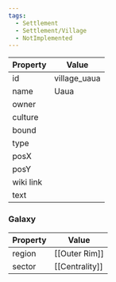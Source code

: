 ```yaml
---
tags:
  - Settlement
  - Settlement/Village
  - NotImplemented
---
```


| Property  | Value        |
| --------- | ------------ |
| id        | village_uaua |
| name      | Uaua         |
| owner     |              |
| culture   |              |
| bound     |              |
| type      |              |
| posX      |              |
| posY      |              |
| wiki link |              |
| text      |              |

### Galaxy
| Property | Value          |
| -------- | -------------- |
| region   | [[Outer Rim]]  |
| sector   | [[Centrality]] |
